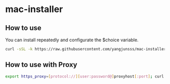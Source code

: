 # mac-installer

## How to use
You can install repeatedly and configurate the $choice variable.
```bash
curl -sSL -k https://raw.githubusercontent.com/yangjunsss/mac-installer/master/install.sh | bash
```

## How to use with Proxy
```bash
export https_proxy=[protocol://][user:password@]proxyhost[:port]; curl -sSL -k https://raw.githubusercontent.com/yangjunsss/mac-installer/master/install.sh | bash
```
